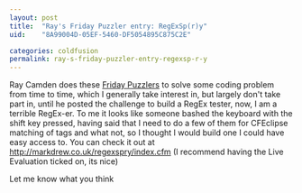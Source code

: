 ```yaml
---
layout: post
title:  "Ray's Friday Puzzler entry: RegExSp(r)y"
uid:	"8A99004D-05EF-5460-DF5054895C875C2E"

categories: coldfusion
permalink: ray-s-friday-puzzler-entry-regexsp-r-y
---
```

Ray Camden does these <a href="http://ray.camdenfamily.com/index.cfm?mode=search&amp;search=Friday%20Puzzler">Friday Puzzlers</a> to solve some coding problem from time to time, which I generally take interest in, but largely don't take part in, until he posted the challenge to build a RegEx tester, now, I am a terrible RegEx-er. To me it looks like someone bashed the keyboard with the shift key pressed, having said that I need to do a few of them for CFEclipse matching of tags and what not, so I thought I would build one I could have easy access to. You can check it out at <a href="http://markdrew.co.uk/regexspry/index.cfm">http://markdrew.co.uk/regexspry/index.cfm</a> (I recommend having the Live Evaluation ticked on, its nice)

Let me know what you think